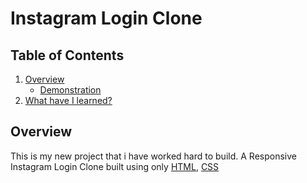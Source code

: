 # Instagram Login Clone

## Table of Contents

1. [Overview](#overview)
    - [Demonstration](#demonstration)
2. [What have I learned?](#what-have-i-learned)

## Overview

This is my new project that i have worked hard to build. A Responsive Instagram Login Clone built using only 
[HTML](https://html.spec.whatwg.org/),
[CSS](https://www.w3.org/Style/CSS/specs.en.html)


